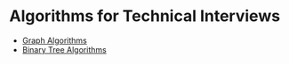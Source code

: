 # Algorithms for Technical Interviews

- [Graph Algorithms](https://www.youtube.com/watch?v=tWVWeAqZ0WU)
- [Binary Tree Algorithms](https://www.youtube.com/watch?v=fAAZixBzIAI)

